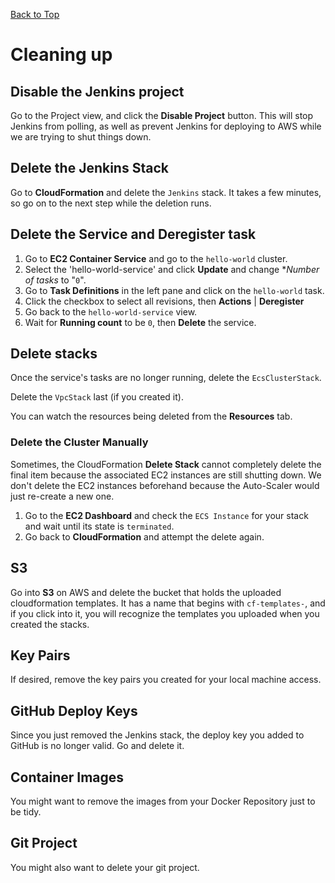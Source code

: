 [Back to Top](../README.md)

# Cleaning up

## Disable the Jenkins project
Go to the Project view, and click the **Disable Project** button. This will stop Jenkins from polling, as well as prevent
Jenkins for deploying to AWS while we are trying to shut things down.

## Delete the Jenkins Stack
Go to **CloudFormation** and delete the `Jenkins` stack. It takes a few minutes, so go on to the next step while the deletion runs.

## Delete the Service and Deregister task

1. Go to **EC2 Container Service** and go to the `hello-world` cluster.
1. Select the 'hello-world-service' and click **Update** and change **Number of tasks* to "`0`".
1. Go to **Task Definitions** in the left pane and click on the `hello-world` task.
1. Click the checkbox to select all revisions, then **Actions** | **Deregister**
1. Go back to the `hello-world-service` view.
1. Wait for **Running count** to be `0`, then **Delete** the service.

## Delete stacks
Once the service's tasks are no longer running, delete the `EcsClusterStack`.

Delete the `VpcStack` last (if you created it).

You can watch the resources being deleted from the **Resources** tab.

### Delete the Cluster Manually
Sometimes, the CloudFormation **Delete Stack** cannot completely delete the final item because the associated EC2 instances are still shutting down. 
We don't delete the EC2 instances beforehand because the Auto-Scaler would just re-create a new one.

1. Go to the **EC2 Dashboard** and check the `ECS Instance` for your stack and wait until its state is `terminated`.
1. Go back to **CloudFormation** and attempt the delete again.

## S3
Go into **S3** on AWS and delete the bucket that holds the uploaded cloudformation templates. 
It has a name that begins with `cf-templates-`, and if you click into it, you will recognize the templates you uploaded
when you created the stacks. 

## Key Pairs
If desired, remove the key pairs you created for your local machine access.

## GitHub Deploy Keys
Since you just removed the Jenkins stack, the deploy key you added to GitHub is no longer valid. Go and delete it.

## Container Images
You might want to remove the images from your Docker Repository just to be tidy.

## Git Project
You might also want to delete your git project.
